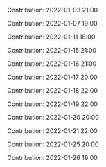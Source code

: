 Contribution: 2022-01-03 21:00

Contribution: 2022-01-07 19:00

Contribution: 2022-01-11 18:00

Contribution: 2022-01-15 21:00

Contribution: 2022-01-16 21:00

Contribution: 2022-01-17 20:00

Contribution: 2022-01-18 22:00

Contribution: 2022-01-19 22:00

Contribution: 2022-01-20 20:00

Contribution: 2022-01-21 22:00

Contribution: 2022-01-25 20:00

Contribution: 2022-01-26 19:00


